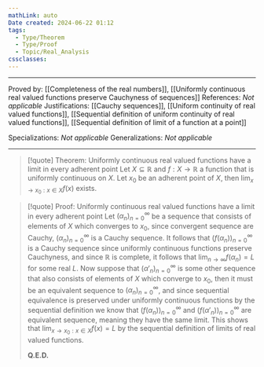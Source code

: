 ```yaml
---
mathLink: auto
Date created: 2024-06-22 01:12
tags:
  - Type/Theorem
  - Type/Proof
  - Topic/Real_Analysis
cssclasses:
---
```


---

Proved by: [[Completeness of the real numbers]], [[Uniformly continuous real valued functions preserve Cauchyness of sequences]]
References: _Not applicable_
Justifications: [[Cauchy sequences]], [[Uniform continuity of real valued functions]], [[Sequential definition of uniform continuity of real valued functions]], [[Sequential definition of limit of a function at a point]]

Specializations: _Not applicable_
Generalizations: _Not applicable_

---

> [!quote] Theorem: Uniformly continuous real valued functions have a limit in every adherent point
> Let $X\subseteq \mathbb{R}$ and $f:X\to \mathbb{R}$ a function that is uniformly continuous on $X$. Let $x_{0}$ be an adherent point of $X$, then $\lim_{ x \to x_0:x\in X }f(x)$ exists.

>[!quote] Proof: Uniformly continuous real valued functions have a limit in every adherent point
>Let $(\alpha_n)^\infty_{n=0}$ be a sequence that consists of elements of $X$ which converges to $x_{0}$, since convergent sequence are Cauchy, $(\alpha_n)^\infty_{n=0}$ is a Cauchy sequence. It follows that $(f(\alpha_{n}))^\infty_{n=0}$ is a Cauchy sequence since uniformly continuous functions preserve Cauchyness, and since $\mathbb{R}$ is complete, it follows that $\lim_{ n \to \infty }f(\alpha_{n})=L$ for some real $L$. Now suppose that $(\alpha'_n)^\infty_{n=0}$ is some other sequence that also consists of elements of $X$ which converge to $x_{0}$, then it must be an equivalent sequence to $(\alpha_n)^\infty_{n=0}$, and since sequential equivalence is preserved under uniformly continuous functions by the sequential definition we know that $(f(\alpha_{n}))^\infty_{n=0}$ and $(f(\alpha'_{n}))^\infty_{n=0}$ are equivalent sequence, meaning they have the same limit. This shows that $\lim_{ x \to x_0:x\in X }f(x)=L$ by the sequential definition of limits of real valued functions.
>
>**Q.E.D.**


